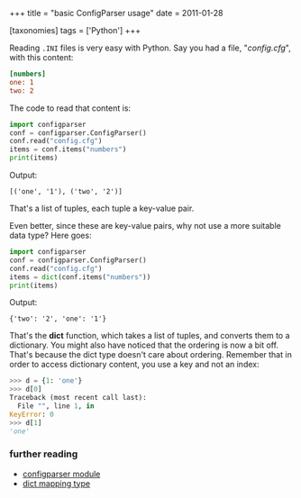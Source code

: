 +++
title = "basic ConfigParser usage"
date = 2011-01-28

[taxonomies]
tags = ['Python']
+++

Reading `.INI` files is very easy with Python. Say you had a file,
"*config.cfg*", with this content:

```ini
[numbers]
one: 1
two: 2
```

The code to read that content is:

```python
import configparser
conf = configparser.ConfigParser()
conf.read("config.cfg")
items = conf.items("numbers")
print(items)
```

Output:

    [('one', '1'), ('two', '2')]

That's a list of tuples, each tuple a key-value pair.

Even better, since these are key-value pairs, why not use a more
suitable data type? Here goes:

```python
import configparser
conf = configparser.ConfigParser()
conf.read("config.cfg")
items = dict(conf.items("numbers"))
print(items)
```

Output:

    {'two': '2', 'one': '1'}

That's the **dict** function, which takes a list of tuples, and
converts them to a dictionary. You might also have noticed that the
ordering is now a bit off. That's because the dict type doesn't care
about ordering. Remember that in order to access dictionary content, you
use a key and not an index:

```python
>>> d = {1: 'one'}
>>> d[0]
Traceback (most recent call last):
  File "", line 1, in
KeyError: 0
>>> d[1]
'one'
```

### further reading

-   [configparser module]
-   [dict mapping type]

[configparser module]: http://docs.python.org/library/configparser
[dict mapping type]: http://docs.python.org/library/stdtypes#mapping-types-dict
